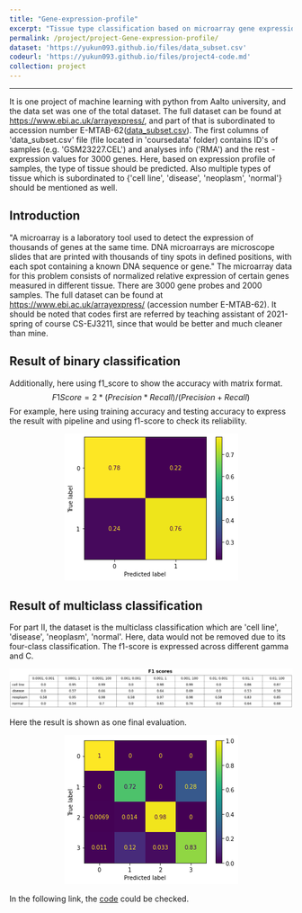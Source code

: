 ```yaml
---
title: "Gene-expression-profile"
excerpt: "Tissue type classification based on microarray gene expression profiles<br/><img src='/images/DNA-Microarray.png'>"
permalink: /project/project-Gene-expression-profile/
dataset: 'https://yukun093.github.io/files/data_subset.csv'
codeurl: 'https://yukun093.github.io/files/project4-code.md'
collection: project
---
```


------

It is one project of machine learning with python from Aalto university, and the data set was one of the total dataset. The full dataset can be found at https://www.ebi.ac.uk/arrayexpress/, and part of that is subordinated to accession number E-MTAB-62([data_subset.csv](https://yukun093.github.io/files/data_subset.csv)). The first columns of 'data_subset.csv' file (file located in 'coursedata' folder) contains ID's of samples (e.g. 'GSM23227.CEL') and analyses info ('RMA') and the rest - expression values for 3000 genes. Here, based on expression profile of samples, the type of tissue should be predicted. Also multiple types of tissue which is subordinated to {'cell line', 'disease', 'neoplasm', 'normal'} should be mentioned as well.

## Introduction

"A microarray is a laboratory tool used to detect the expression of thousands of genes at the same time. DNA microarrays are microscope slides that are printed with thousands of tiny spots in defined positions, with each spot containing a known DNA sequence or gene." The microarray data for this problem consists of normalized relative expression of certain genes measured in different tissue. There are 3000 gene probes and 2000 samples. The full dataset can be found at https://www.ebi.ac.uk/arrayexpress/ (accession number E-MTAB-62). It should be noted that codes first are referred by teaching assistant of 2021-spring of course CS-EJ3211, since that would be better and much cleaner than mine.

## Result of binary classification

Additionally, here using f1_score to show the accuracy with matrix format.
$$
F1 Score = 2 * (Precision * Recall) / (Precision + Recall)
$$
For example, here using training accuracy and testing accuracy to express the result with pipeline and using f1-score to check its reliability.

<div align=center><img src='/images/binary-classification.png'></div>

## Result of multiclass classification

For part II, the dataset is the multiclass classification which are 'cell line', 'disease', 'neoplasm', 'normal'. Here, data would not be removed due to its four-class classification. The f1-score is expressed across different gamma and C.

<div align=center><img src='/images/scores-for-test-set.png'></div>

Here the result is shown as one final evaluation.

<div align=center><img src='/images/final-evaluation.png'></div>

In the following link, the [code](https://yukun093.github.io/files/project4-code.md) could be checked.